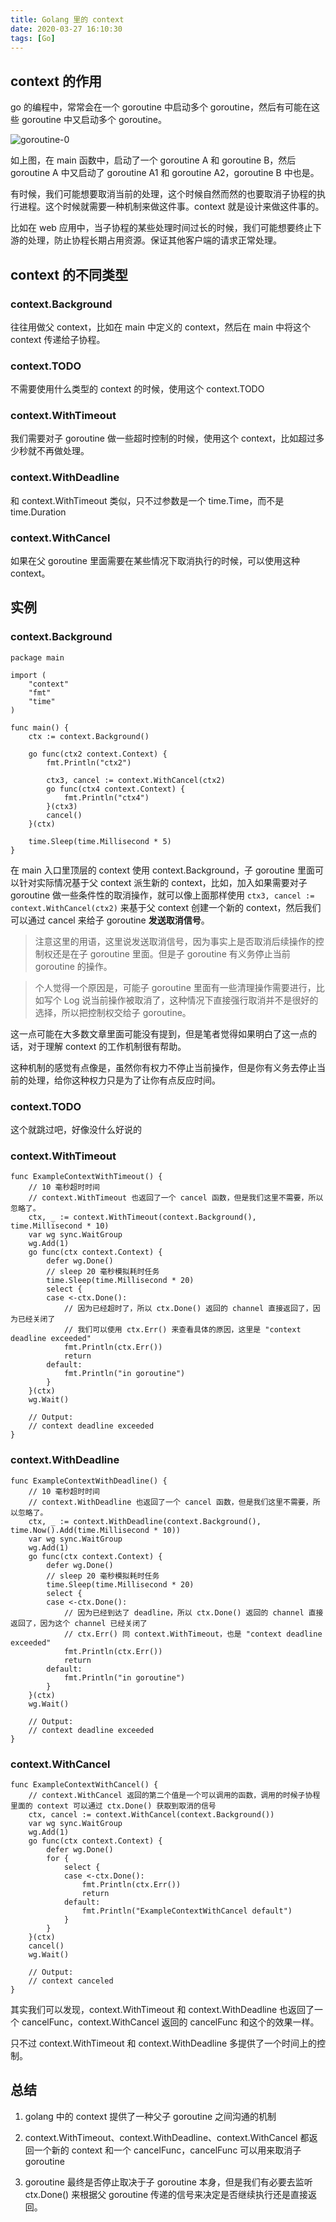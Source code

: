```yaml
---
title: Golang 里的 context
date: 2020-03-27 16:10:30
tags: [Go]
---
```


## context 的作用

go 的编程中，常常会在一个 goroutine 中启动多个 goroutine，然后有可能在这些 goroutine 中又启动多个 goroutine。

![goroutine-0](/images/go/goroutine-0.png)

如上图，在 main 函数中，启动了一个 goroutine A 和 goroutine B，然后 goroutine A 中又启动了 goroutine A1 和 goroutine A2，goroutine B 中也是。

有时候，我们可能想要取消当前的处理，这个时候自然而然的也要取消子协程的执行进程。这个时候就需要一种机制来做这件事。context 就是设计来做这件事的。

比如在 web 应用中，当子协程的某些处理时间过长的时候，我们可能想要终止下游的处理，防止协程长期占用资源。保证其他客户端的请求正常处理。


## context 的不同类型

### context.Background

往往用做父 context，比如在 main 中定义的 context，然后在 main 中将这个 context 传递给子协程。

### context.TODO

不需要使用什么类型的 context 的时候，使用这个 context.TODO

### context.WithTimeout

我们需要对子 goroutine 做一些超时控制的时候，使用这个 context，比如超过多少秒就不再做处理。

### context.WithDeadline

和 context.WithTimeout 类似，只不过参数是一个 time.Time，而不是 time.Duration

### context.WithCancel

如果在父 goroutine 里面需要在某些情况下取消执行的时候，可以使用这种 context。


## 实例

### context.Background

```
package main

import (
	"context"
	"fmt"
	"time"
)

func main() {
	ctx := context.Background()

	go func(ctx2 context.Context) {
		fmt.Println("ctx2")

		ctx3, cancel := context.WithCancel(ctx2)
		go func(ctx4 context.Context) {
			fmt.Println("ctx4")
		}(ctx3)
        cancel()
	}(ctx)

	time.Sleep(time.Millisecond * 5)
}
```

在 main 入口里顶层的 context 使用 context.Background，子 goroutine 里面可以针对实际情况基于父 context 派生新的 context，比如，加入如果需要对子 goroutine 做一些条件性的取消操作，就可以像上面那样使用 `ctx3, cancel := context.WithCancel(ctx2)` 来基于父 context 创建一个新的 context，然后我们可以通过 cancel 来给子 goroutine **发送取消信号**。

> 注意这里的用语，这里说发送取消信号，因为事实上是否取消后续操作的控制权还是在子 goroutine 里面。但是子 goroutine 有义务停止当前 goroutine 的操作。

> 个人觉得一个原因是，可能子 goroutine 里面有一些清理操作需要进行，比如写个 Log 说当前操作被取消了，这种情况下直接强行取消并不是很好的选择，所以把控制权交给子 goroutine。

这一点可能在大多数文章里面可能没有提到，但是笔者觉得如果明白了这一点的话，对于理解 context 的工作机制很有帮助。

这种机制的感觉有点像是，虽然你有权力不停止当前操作，但是你有义务去停止当前的处理，给你这种权力只是为了让你有点反应时间。


### context.TODO

这个就跳过吧，好像没什么好说的


### context.WithTimeout

```
func ExampleContextWithTimeout() {
	// 10 毫秒超时时间
    // context.WithTimeout 也返回了一个 cancel 函数，但是我们这里不需要，所以忽略了。
	ctx, _ := context.WithTimeout(context.Background(), time.Millisecond * 10)
	var wg sync.WaitGroup
	wg.Add(1)
	go func(ctx context.Context) {
		defer wg.Done()
		// sleep 20 毫秒模拟耗时任务
		time.Sleep(time.Millisecond * 20)
		select {
		case <-ctx.Done():
            // 因为已经超时了，所以 ctx.Done() 返回的 channel 直接返回了，因为已经关闭了
            // 我们可以使用 ctx.Err() 来查看具体的原因，这里是 "context deadline exceeded"
			fmt.Println(ctx.Err())
			return
		default:
			fmt.Println("in goroutine")
		}
	}(ctx)
	wg.Wait()

	// Output:
	// context deadline exceeded
}
```

### context.WithDeadline

```
func ExampleContextWithDeadline() {
	// 10 毫秒超时时间
    // context.WithDeadline 也返回了一个 cancel 函数，但是我们这里不需要，所以忽略了。
	ctx, _ := context.WithDeadline(context.Background(), time.Now().Add(time.Millisecond * 10))
	var wg sync.WaitGroup
	wg.Add(1)
	go func(ctx context.Context) {
		defer wg.Done()
		// sleep 20 毫秒模拟耗时任务
		time.Sleep(time.Millisecond * 20)
		select {
		case <-ctx.Done():
            // 因为已经到达了 deadline，所以 ctx.Done() 返回的 channel 直接返回了，因为这个 channel 已经关闭了
            // ctx.Err() 同 context.WithTimeout，也是 "context deadline exceeded"
			fmt.Println(ctx.Err())
			return
		default:
			fmt.Println("in goroutine")
		}
	}(ctx)
	wg.Wait()

	// Output:
	// context deadline exceeded
}
```

### context.WithCancel

```
func ExampleContextWithCancel() {
    // context.WithCancel 返回的第二个值是一个可以调用的函数，调用的时候子协程里面的 context 可以通过 ctx.Done() 获取到取消的信号
	ctx, cancel := context.WithCancel(context.Background())
	var wg sync.WaitGroup
	wg.Add(1)
	go func(ctx context.Context) {
		defer wg.Done()
		for {
			select {
			case <-ctx.Done():
				fmt.Println(ctx.Err())
				return
			default:
				fmt.Println("ExampleContextWithCancel default")
			}
		}
	}(ctx)
	cancel()
	wg.Wait()

	// Output:
	// context canceled
}
```

其实我们可以发现，context.WithTimeout 和 context.WithDeadline 也返回了一个 cancelFunc，context.WithCancel 返回的 cancelFunc 和这个的效果一样。

只不过 context.WithTimeout 和 context.WithDeadline 多提供了一个时间上的控制。


## 总结

1. golang 中的 context 提供了一种父子 goroutine 之间沟通的机制

2. context.WithTimeout、context.WithDeadline、context.WithCancel 都返回一个新的 context 和一个 cancelFunc，cancelFunc 可以用来取消子 goroutine

3. goroutine 最终是否停止取决于子 goroutine 本身，但是我们有必要去监听 ctx.Done() 来根据父 goroutine 传递的信号来决定是否继续执行还是直接返回。
